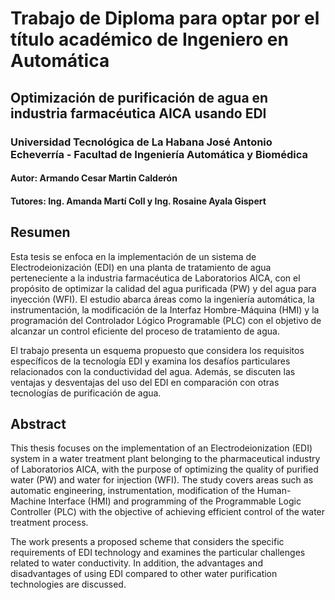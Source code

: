 
# Trabajo de Diploma para optar por el título académico de Ingeniero en Automática
## Optimización de purificación de agua en industria farmacéutica AICA usando EDI
### Universidad Tecnológica de La Habana José Antonio Echeverría - Facultad de Ingeniería Automática y Biomédica
#### Autor: Armando Cesar Martin Calderón
#### Tutores: Ing. Amanda Martí Coll y Ing. Rosaine Ayala Gispert

## Resumen
Esta tesis se enfoca en la implementación de un sistema de Electrodeionización (EDI) en una planta de tratamiento de agua perteneciente a la industria farmacéutica de Laboratorios AICA, con el propósito de optimizar la calidad del agua purificada (PW) y del agua para inyección (WFI). El estudio abarca áreas como la ingeniería automática, la instrumentación, la modificación de la Interfaz Hombre-Máquina (HMI) y la programación del Controlador Lógico Programable (PLC) con el objetivo de alcanzar un control eficiente del proceso de tratamiento de agua.

El trabajo presenta un esquema propuesto que considera los requisitos específicos de la tecnología EDI y examina los desafíos particulares relacionados con la conductividad del agua. Además, se discuten las ventajas y desventajas del uso del EDI en comparación con otras tecnologías de purificación de agua.

## Abstract
This thesis focuses on the implementation of an Electrodeionization (EDI) system in a water treatment plant belonging to the pharmaceutical industry of Laboratorios AICA, with the purpose of optimizing the quality of purified water (PW) and water for injection (WFI). The study covers areas such as automatic engineering, instrumentation, modification of the Human-Machine Interface (HMI) and programming of the Programmable Logic Controller (PLC) with the objective of achieving efficient control of the water treatment process.
   
The work presents a proposed scheme that considers the specific requirements of EDI technology and examines the particular challenges related to water conductivity. In addition, the advantages and disadvantages of using EDI compared to other water purification technologies are discussed.

